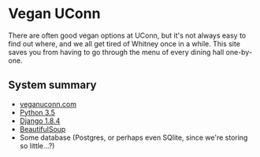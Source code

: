 # Vegan UConn

There are often good vegan options at UConn, but it's not always easy to find out where, and we all get tired of Whitney once in a while. This site saves you from having to go through the menu of every dining hall one-by-one.

## System summary

* [veganuconn.com](veganuconn.com)
* [Python 3.5](http://python.org)
* [Django 1.8.4](https://www.djangoproject.com)
* [BeautifulSoup](http://www.crummy.com/software/BeautifulSoup/)
* Some database (Postgres, or perhaps even SQlite, since we're storing so little...?)